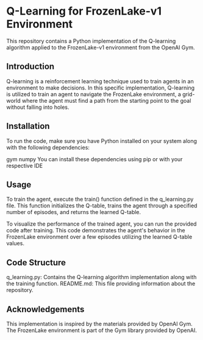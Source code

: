 # Q-Learning for FrozenLake-v1 Environment

This repository contains a Python implementation of the Q-learning algorithm applied to the FrozenLake-v1 environment from the OpenAI Gym.

## Introduction

Q-learning is a reinforcement learning technique used to train agents in an environment to make decisions. In this specific implementation, Q-learning is utilized to train an agent to navigate the FrozenLake environment, a grid-world where the agent must find a path from the starting point to the goal without falling into holes.

## Installation

To run the code, make sure you have Python installed on your system along with the following dependencies:

gym
numpy
You can install these dependencies using pip or with your respective IDE

## Usage

To train the agent, execute the train() function defined in the q_learning.py file. This function initializes the Q-table, trains the agent through a specified number of episodes, and returns the learned Q-table.

To visualize the performance of the trained agent, you can run the provided code after training. This code demonstrates the agent's behavior in the FrozenLake environment over a few episodes utilizing the learned Q-table values.

## Code Structure

q_learning.py: Contains the Q-learning algorithm implementation along with the training function.
README.md: This file providing information about the repository.

## Acknowledgements

This implementation is inspired by the materials provided by OpenAI Gym.
The FrozenLake environment is part of the Gym library provided by OpenAI.

